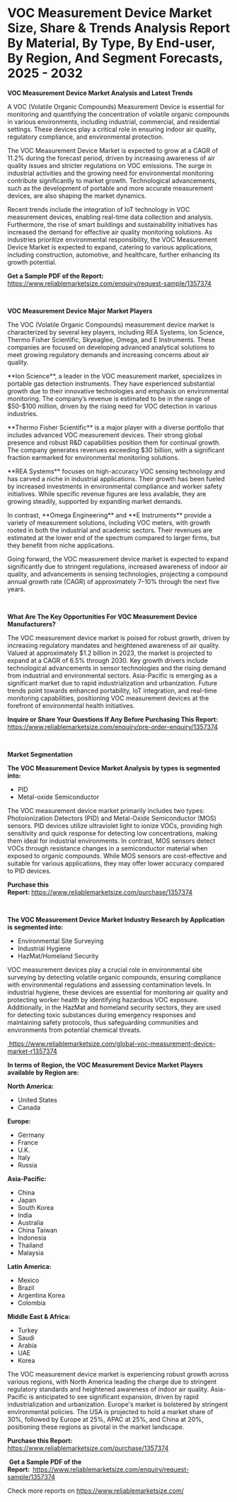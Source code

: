 <p><h1>VOC Measurement Device Market Size, Share & Trends Analysis Report By Material, By Type, By End-user, By Region, And Segment Forecasts, 2025 - 2032</h1></p><p><strong>VOC Measurement Device Market Analysis and Latest Trends</strong></p>
<p><p>A VOC (Volatile Organic Compounds) Measurement Device is essential for monitoring and quantifying the concentration of volatile organic compounds in various environments, including industrial, commercial, and residential settings. These devices play a critical role in ensuring indoor air quality, regulatory compliance, and environmental protection.</p><p>The VOC Measurement Device Market is expected to grow at a CAGR of 11.2% during the forecast period, driven by increasing awareness of air quality issues and stricter regulations on VOC emissions. The surge in industrial activities and the growing need for environmental monitoring contribute significantly to market growth. Technological advancements, such as the development of portable and more accurate measurement devices, are also shaping the market dynamics.</p><p>Recent trends include the integration of IoT technology in VOC measurement devices, enabling real-time data collection and analysis. Furthermore, the rise of smart buildings and sustainability initiatives has increased the demand for effective air quality monitoring solutions. As industries prioritize environmental responsibility, the VOC Measurement Device Market is expected to expand, catering to various applications, including construction, automotive, and healthcare, further enhancing its growth potential.</p></p>
<p><strong>Get a Sample PDF of the Report:&nbsp;</strong> <a href="https://www.reliablemarketsize.com/enquiry/request-sample/1357374?utm_campaign=2996&utm_medium=2&utm_source=Github&utm_content=ia&utm_term=08042025&utm_id=voc-measurement-device">https://www.reliablemarketsize.com/enquiry/request-sample/1357374</a></p>
<p>&nbsp;</p>
<p><strong>VOC Measurement Device Major Market Players</strong></p>
<p><p>The VOC (Volatile Organic Compounds) measurement device market is characterized by several key players, including REA Systems, Ion Science, Thermo Fisher Scientific, Skyeaglee, Omega, and E Instruments. These companies are focused on developing advanced analytical solutions to meet growing regulatory demands and increasing concerns about air quality.</p><p>**Ion Science**, a leader in the VOC measurement market, specializes in portable gas detection instruments. They have experienced substantial growth due to their innovative technologies and emphasis on environmental monitoring. The company’s revenue is estimated to be in the range of $50-$100 million, driven by the rising need for VOC detection in various industries.</p><p>**Thermo Fisher Scientific** is a major player with a diverse portfolio that includes advanced VOC measurement devices. Their strong global presence and robust R&D capabilities position them for continual growth. The company generates revenues exceeding $30 billion, with a significant fraction earmarked for environmental monitoring solutions.</p><p>**REA Systems** focuses on high-accuracy VOC sensing technology and has carved a niche in industrial applications. Their growth has been fueled by increased investments in environmental compliance and worker safety initiatives. While specific revenue figures are less available, they are growing steadily, supported by expanding market demands.</p><p>In contrast, **Omega Engineering** and **E Instruments** provide a variety of measurement solutions, including VOC meters, with growth rooted in both the industrial and academic sectors. Their revenues are estimated at the lower end of the spectrum compared to larger firms, but they benefit from niche applications.</p><p>Going forward, the VOC measurement device market is expected to expand significantly due to stringent regulations, increased awareness of indoor air quality, and advancements in sensing technologies, projecting a compound annual growth rate (CAGR) of approximately 7–10% through the next five years.</p></p>
<p>&nbsp;</p>
<p><strong>What Are The Key Opportunities For VOC Measurement Device Manufacturers?</strong></p>
<p><p>The VOC measurement device market is poised for robust growth, driven by increasing regulatory mandates and heightened awareness of air quality. Valued at approximately $1.2 billion in 2023, the market is projected to expand at a CAGR of 6.5% through 2030. Key growth drivers include technological advancements in sensor technologies and the rising demand from industrial and environmental sectors. Asia-Pacific is emerging as a significant market due to rapid industrialization and urbanization. Future trends point towards enhanced portability, IoT integration, and real-time monitoring capabilities, positioning VOC measurement devices at the forefront of environmental health initiatives.</p></p>
<p><strong>Inquire or Share Your Questions If Any Before Purchasing This Report:</strong> <a href="https://www.reliablemarketsize.com/enquiry/pre-order-enquiry/1357374?utm_campaign=2996&utm_medium=2&utm_source=Github&utm_content=ia&utm_term=08042025&utm_id=voc-measurement-device">https://www.reliablemarketsize.com/enquiry/pre-order-enquiry/1357374</a></p>
<p>&nbsp;</p>
<p><strong>Market Segmentation</strong></p>
<p><strong>The VOC Measurement Device Market Analysis by types is segmented into:</strong></p>
<p><ul><li>PID</li><li>Metal-oxide Semiconductor</li></ul></p>
<p><p>The VOC measurement device market primarily includes two types: Photoionization Detectors (PID) and Metal-Oxide Semiconductor (MOS) sensors. PID devices utilize ultraviolet light to ionize VOCs, providing high sensitivity and quick response for detecting low concentrations, making them ideal for industrial environments. In contrast, MOS sensors detect VOCs through resistance changes in a semiconductor material when exposed to organic compounds. While MOS sensors are cost-effective and suitable for various applications, they may offer lower accuracy compared to PID devices.</p></p>
<p><strong>Purchase this Report:&nbsp;</strong><a href="https://www.reliablemarketsize.com/purchase/1357374?utm_campaign=2996&utm_medium=2&utm_source=Github&utm_content=ia&utm_term=08042025&utm_id=voc-measurement-device">https://www.reliablemarketsize.com/purchase/1357374</a></p>
<p>&nbsp;</p>
<p><strong>The VOC Measurement Device Market Industry Research by Application is segmented into:</strong></p>
<p><ul><li>Environmental Site Surveying</li><li>Industrial Hygiene</li><li>HazMat/Homeland Security</li></ul></p>
<p><p>VOC measurement devices play a crucial role in environmental site surveying by detecting volatile organic compounds, ensuring compliance with environmental regulations and assessing contamination levels. In industrial hygiene, these devices are essential for monitoring air quality and protecting worker health by identifying hazardous VOC exposure. Additionally, in the HazMat and homeland security sectors, they are used for detecting toxic substances during emergency responses and maintaining safety protocols, thus safeguarding communities and environments from potential chemical threats.</p></p>
<p><a href="https://www.reliablemarketsize.com/global-voc-measurement-device-market-r1357374?utm_campaign=2996&utm_medium=2&utm_source=Github&utm_content=ia&utm_term=08042025&utm_id=voc-measurement-device">&nbsp;https://www.reliablemarketsize.com/global-voc-measurement-device-market-r1357374</a></p>
<p><strong>In terms of Region, the VOC Measurement Device Market Players available by Region are:</strong></p>
<p>
    <p> <strong> North America: </strong>
        <ul>
            <li>United States</li>
            <li>Canada</li>
        </ul>
        </p> 
    <p> <strong> Europe: </strong>
        <ul>
            <li>Germany</li>
            <li>France</li>
            <li>U.K.</li>
            <li>Italy</li>
            <li>Russia</li>
        </ul>
        </p> 
    <p> <strong> Asia-Pacific: </strong>
        <ul>
            <li>China</li>
            <li>Japan</li>
            <li>South Korea</li>
            <li>India</li>
            <li>Australia</li>
            <li>China Taiwan</li>
            <li>Indonesia</li>
            <li>Thailand</li>
            <li>Malaysia</li>
        </ul>
        </p> 
    <p> <strong> Latin America: </strong>
        <ul>
            <li>Mexico</li>
            <li>Brazil</li>
            <li>Argentina Korea</li>
            <li>Colombia</li>
        </ul>
        </p> 
    <p> <strong> Middle East & Africa: </strong>
        <ul>
            <li>Turkey</li>
            <li>Saudi</li>
            <li>Arabia</li>
            <li>UAE</li>
            <li>Korea</li>
        </ul>
    </p>
    </p>
<p><p>The VOC measurement device market is experiencing robust growth across various regions, with North America leading the charge due to stringent regulatory standards and heightened awareness of indoor air quality. Asia-Pacific is anticipated to see significant expansion, driven by rapid industrialization and urbanization. Europe's market is bolstered by stringent environmental policies. The USA is projected to hold a market share of 30%, followed by Europe at 25%, APAC at 25%, and China at 20%, positioning these regions as pivotal in the market landscape.</p></p>
<p><strong>Purchase this Report: </strong><a href="https://www.reliablemarketsize.com/purchase/1357374?utm_campaign=2996&utm_medium=2&utm_source=Github&utm_content=ia&utm_term=08042025&utm_id=voc-measurement-device">https://www.reliablemarketsize.com/purchase/1357374</a></p>
<p>&nbsp;<strong>Get a Sample PDF of the Report:&nbsp;&nbsp;</strong><a href="https://www.reliablemarketsize.com/enquiry/request-sample/1357374?utm_campaign=2996&utm_medium=2&utm_source=Github&utm_content=ia&utm_term=08042025&utm_id=voc-measurement-device">https://www.reliablemarketsize.com/enquiry/request-sample/1357374</a></p>
<p><strong></strong></p>
<p>Check more reports on <a href="https://www.reliablemarketsize.com/?utm_campaign=2996&utm_medium=2&utm_source=Github&utm_content=ia&utm_term=08042025&utm_id=voc-measurement-device">https://www.reliablemarketsize.com/</a></p>